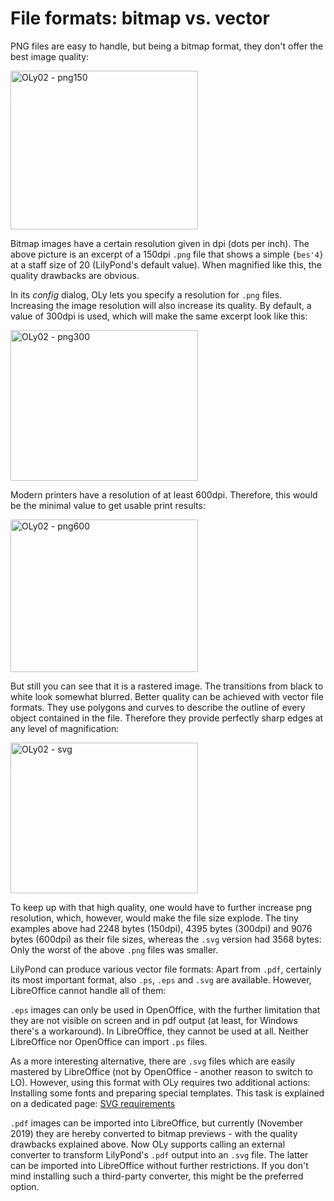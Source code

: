 # File formats: bitmap vs. vector

PNG files are easy to handle, but being a bitmap format, they don't offer the best image quality:

<a href="http://lilypondblog.org/wp-content/uploads/2017/04/OLy02-png150-e1491491286329.gif"><img src="http://lilypondblog.org/wp-content/uploads/2017/04/OLy02-png150-e1491491286329-300x254.gif" alt="OLy02 - png150" class="aligncenter size-medium wp-image-4732" width="300" height="254"></a>

Bitmap images have a certain resolution given in dpi (dots per inch). The above picture is an excerpt of a 150dpi <code>.png</code> file that shows a simple <code>{bes'4}</code> at a staff size of 20 (LilyPond's default value).
When magnified like this, the quality drawbacks are obvious.

In its <em>config</em> dialog, OLy lets you specify a resolution for <code>.png</code> files.
Increasing the image resolution will also increase its quality. By default, a value of 300dpi is used, which will make the same excerpt look like this:

<a href="http://lilypondblog.org/wp-content/uploads/2017/04/OLy02-png300.gif"><img src="http://lilypondblog.org/wp-content/uploads/2017/04/OLy02-png300-300x241.gif" alt="OLy02 - png300" class="aligncenter size-medium wp-image-4733" width="300" height="241"></a>

Modern printers have a resolution of at least 600dpi. Therefore, this would be the minimal value to get usable print results:

<a href="http://lilypondblog.org/wp-content/uploads/2017/04/OLy02-png600.gif"><img src="http://lilypondblog.org/wp-content/uploads/2017/04/OLy02-png600-300x244.gif" alt="OLy02 - png600" class="aligncenter size-medium wp-image-4734" width="300" height="244"></a>

But still you can see that it is a rastered image. The transitions from black to white look somewhat blurred.
Better quality can be achieved with vector file formats. They use polygons and curves to describe the outline of every object contained in the file. Therefore they provide perfectly sharp edges at any level of magnification:

<a href="http://lilypondblog.org/wp-content/uploads/2017/04/OLy02-svg-e1491491229526.gif"><img src="http://lilypondblog.org/wp-content/uploads/2017/04/OLy02-svg-e1491491229526-300x241.gif" alt="OLy02 - svg" class="aligncenter size-medium wp-image-4735" width="300" height="241"></a>

To keep up with that high quality, one would have to further increase png resolution, which, however, would make the file size explode. The tiny examples above had 2248 bytes (150dpi), 4395 bytes (300dpi) and 9076 bytes (600dpi) as their file sizes, whereas the <code>.svg</code> version had 3568 bytes: Only the worst of the above <code>.png</code> files was smaller.

LilyPond can produce various vector file formats: Apart from <code>.pdf</code>, certainly its most important format, also <code>.ps</code>, <code>.eps</code> and <code>.svg</code> are available. However, LibreOffice cannot handle all of them:

<code>.eps</code> images can only be used in OpenOffice, with the further limitation that they are not visible on screen and in pdf output (at least, for Windows there's a workaround). In LibreOffice, they cannot be used at all.
Neither LibreOffice nor OpenOffice can import <code>.ps</code> files.

As a more interesting alternative, there are <code>.svg</code> files which are easily mastered by LibreOffice (not by OpenOffice - another reason to switch to LO). However, using this format with OLy requires two additional actions: Installing some fonts and preparing special templates. This task is explained on a dedicated page: [SVG requirements](https://github.com/openlilylib/LO-ly/wiki/SVG-requirements)

<code>.pdf</code> images can be imported into LibreOffice, but currently (November 2019) they are hereby converted to bitmap previews - with the quality drawbacks explained above. Now OLy supports calling an external converter to transform LilyPond's <code>.pdf</code> output into an <code>.svg</code> file. The latter can be imported into LibreOffice without further restrictions. If you don't mind installing such a third-party converter, this might be the preferred option. 
